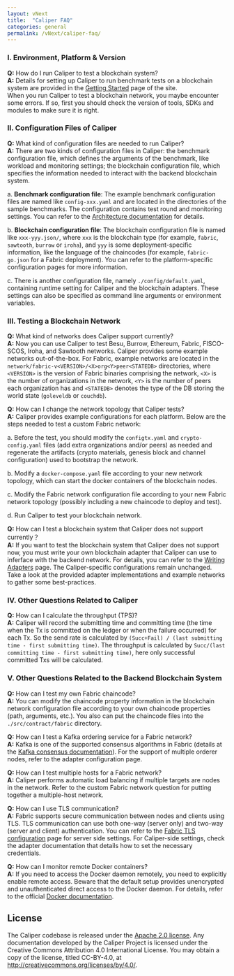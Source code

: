 ```yaml
---
layout: vNext
title:  "Caliper FAQ"
categories: general
permalink: /vNext/caliper-faq/
---
```



### I. Environment, Platform & Version
**Q:** How do I run Caliper to test a blockchain system?  
**A:** Details for setting up Caliper to run benchmark tests on a blockchain system are provided in the [Getting Started](./Getting_Started.md) page of the site.  
When you run Caliper to test a blockchain network, you maybe encounter some errors. If so, first you should check the version of tools, SDKs and modules to make sure it is right.
 
### II.	Configuration Files of Caliper  
**Q:** What kind of configuration files are needed to run Caliper?  
**A:** There are two kinds of configuration files in Caliper: the benchmark configuration file, which defines the arguments of the benchmark, like workload and monitoring settings; the blockchain configuration file, which specifies the information needed to interact with the backend blockchain system.  

a. **Benchmark configuration file**: The example benchmark configuration files are named like `config-xxx.yaml` and are located in the directories of the sample benchmarks. The configuration contains test round and monitoring settings. You can refer to the [Architecture documentation](./Architecture.md) for details.  

b. **Blockchain configuration file**: The blockchain configuration file is named like `xxx-yyy.json/`, where `xxx` is the blockchain type (for example, `fabric`, `sawtooth`, `burrow` or `iroha`), and `yyy` is some deployment-specific information, like the language of the chaincodes (for example, `fabric-go.json` for a Fabric deployment). You can refer to the platform-specific configuration pages for more information.

c. There is another configuration file, namely `./config/default.yaml`, containing runtime setting for Caliper and the blockchain adapters. These settings can also be specified as command line arguments or environment variables.

### III. Testing a Blockchain Network  
**Q:** What kind of networks does Caliper support currently?  
**A:** Now you can use Caliper to test Besu, Burrow, Ethereum, Fabric, FISCO-SCOS, Iroha, and Sawtooth networks. Caliper provides some example networks out-of-the-box. For Fabric, example networks are located in the `network/fabric-v<VERSION>/<X>org<Y>peer<STATEDB>` directories, where `<VERSION>` is the version of Fabric binaries comprising the network, `<X>` is the number of organizations in the network, `<Y>` is the number of peers each organization has and `<STATEDB>` denotes the type of the DB storing the world state (`goleveldb` or `couchdb`).

**Q:** How can I change the network topology that Caliper tests?  
**A:** Caliper provides example configurations for each platform. Below are the steps needed to test a custom Fabric network:  

a.	Before the test, you should modify the `configtx.yaml` and `crypto-config.yaml` files (add extra organizations and/or peers) as needed and regenerate the artifacts (crypto materials, genesis block and channel configuration) used to bootstrap the network. 
 
b.	Modify a `docker-compose.yaml` file according to your new network topology, which can start the docker containers of the blockchain nodes.  

c.	Modify the Fabric network configuration file according to your new Fabric network topology (possibly including a new chaincode to deploy and test).  

d.	Run Caliper to test your blockchain network.   

**Q:** How can I test a blockchain system that Caliper does not support currently？  
**A:** If you want to test the blockchain system that Caliper does not support now, you must write your own blockchain adapter that Caliper can use to inferface with the backend network. For details, you can refer to the [Writing Adapters](./Writing_Adapters.md) page. The Caliper-specific configurations remain unchanged. Take a look at the provided adapter implementations and example networks to gather some best-practices.  

### IV.	Other Questions Related to Caliper  
**Q:** How can I calculate the throughput (TPS)?  
**A:** Caliper will record the submitting time and committing time (the time when the Tx is committed on the ledger or when the failure occurred) for each Tx.
So the send rate is calculated by `(Succ+Fail) / (last submitting time - first submitting time)`.
The throughput is calculated by `Succ/(last committing time - first submitting time)`, here only successful committed Txs will be calculated.

### V. Other Questions Related to the Backend Blockchain System  

**Q:** How can I test my own Fabric chaincode?  
**A:** You can modify the chaincode property information in the blockchain network configuration file according to your own chaincode properties (path, arguments, etc.). You also can put the chaincode files into the `./src/contract/fabric` directory.

**Q:** How can I test a Kafka ordering service for a Fabric network?  
**A:** Kafka is one of the supported consensus algorithms in Fabric (details at the [Kafka consensus documentation](https://hyperledger-fabric.readthedocs.io/en/latest/kafka.html)). For the support of multiple orderer nodes, refer to the adapter configuration page. 

**Q:** How can I test multiple hosts for a Fabric network?  
**A:** Caliper performs automatic load balancing if multiple targets are nodes in the network. Refer to the custom Fabric network question for putting together a multiple-host network. 

**Q:** How can I use TLS communication?  
**A:** Fabric supports secure communication between nodes and clients using TLS. TLS communication can use both one-way (server only) and two-way (server and client) authentication. You can refer to the [Fabric TLS configuration](https://hyperledger-fabric.readthedocs.io/en/release-1.4/enable_tls.html) page for server side settings. For Caliper-side settings, check the adapter documentation that details how to set the necessary credentials.  

**Q:** How can I monitor remote Docker containers?  
**A:** If you need to access the Docker daemon remotely, you need to explicitly enable remote access. Beware that the default setup provides unencrypted and unauthenticated direct access to the Docker daemon. For details, refer to the official [Docker documentation](https://success.docker.com/article/how-do-i-enable-the-remote-api-for-dockerd).

## License
The Caliper codebase is released under the [Apache 2.0 license](./LICENSE.md). Any documentation developed by the Caliper Project is licensed under the Creative Commons Attribution 4.0 International License. You may obtain a copy of the license, titled CC-BY-4.0, at http://creativecommons.org/licenses/by/4.0/.
